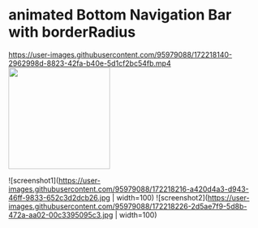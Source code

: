 # animated Bottom Navigation Bar with borderRadius



https://user-images.githubusercontent.com/95979088/172218140-2962998d-8823-42fa-b40e-5d1cf2bc54fb.mp4
<img src="https://user-images.githubusercontent.com/95979088/172218216-a420d4a3-d943-46ff-9833-652c3d2dcb26.jpg" width="200" height="200" />



![screenshot1](https://user-images.githubusercontent.com/95979088/172218216-a420d4a3-d943-46ff-9833-652c3d2dcb26.jpg | width=100)
![screenshot2](https://user-images.githubusercontent.com/95979088/172218226-2d5ae7f9-5d8b-472a-aa02-00c3395095c3.jpg | width=100)



